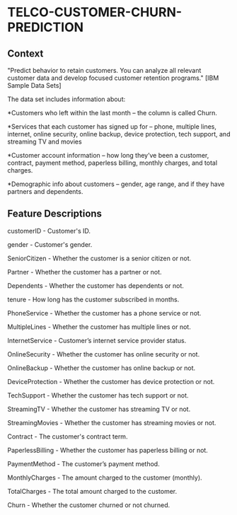 # TELCO-CUSTOMER-CHURN-PREDICTION
## Context
"Predict behavior to retain customers. You can analyze all relevant customer data and develop focused customer retention programs." [IBM Sample Data Sets]

The data set includes information about:

*Customers who left within the last month – the column is called Churn.

*Services that each customer has signed up for – phone, multiple lines, internet, online security, online backup, device protection, tech support, and streaming TV and movies

*Customer account information – how long they’ve been a customer, contract, payment method, paperless billing, monthly charges, and total charges.

*Demographic info about customers – gender, age range, and if they have partners and dependents.

## Feature Descriptions
customerID - Customer's ID.

gender - Customer's gender.

SeniorCitizen - Whether the customer is a senior citizen or not.

Partner - Whether the customer has a partner or not.

Dependents - Whether the customer has dependents or not.

tenure - How long has the customer subscribed in months.

PhoneService - Whether the customer has a phone service or not.

MultipleLines - Whether the customer has multiple lines or not.

InternetService - Customer’s internet service provider status.

OnlineSecurity - Whether the customer has online security or not.

OnlineBackup - Whether the customer has online backup or not.

DeviceProtection - Whether the customer has device protection or not.

TechSupport - Whether the customer has tech support or not.

StreamingTV - Whether the customer has streaming TV or not.

StreamingMovies - Whether the customer has streaming movies or not.

Contract - The customer's contract term.

PaperlessBilling - Whether the customer has paperless billing or not.

PaymentMethod - The customer’s payment method.

MonthlyCharges - The amount charged to the customer (monthly).

TotalCharges - The total amount charged to the customer.

Churn - Whether the customer churned or not churned.
